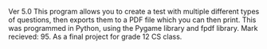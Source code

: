Ver 5.0
This program allows you to create a test with multiple different types of questions, then exports them to a PDF file which
you can then print.
This was programmed in Python, using the Pygame library and fpdf library.
Mark recieved: 95.
As a final project for grade 12 CS class.

